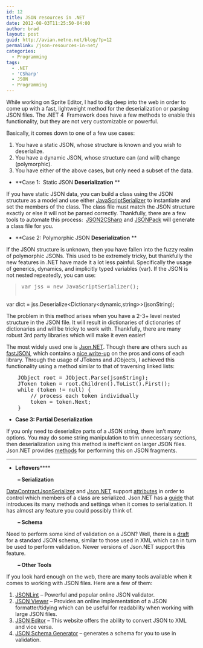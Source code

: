 ```yaml
---
id: 12
title: JSON resources in .NET
date: 2012-08-03T11:25:50-04:00
author: brad
layout: post
guid: http://avian.netne.net/blog/?p=12
permalink: /json-resources-in-net/
categories:
  - Programming
tags:
  - .NET
  - 'CSharp'
  - JSON
  - Programming
---
```

While working on Sprite Editor, I had to dig deep into the web in order to come up with a fast, lightweight method for the deserialization or parsing JSON files. The .NET 4  Framework does have a few methods to enable this functionality, but they are not very customizable or powerful.

<!--more-->

Basically, it comes down to one of a few use cases:

  1. You have a static JSON, whose structure is known and you wish to deserialize.
  2. You have a dynamic JSON, whose structure can (and will) change (polymorphic).
  3. You have either of the above cases, but only need a subset of the data.

  * **Case 1:  Static JSON **Deserialization**
**

If you have static JSON data, you can build a class using the JSON structure as a model and use either [JavaScriptSerializer](http://msdn.microsoft.com/en-us/library/system.web.script.serialization.javascriptserializer.aspx) to instantiate and set the members of the class. The class file must match the JSON structure exactly or else it will not be parsed correctly. Thankfully, there are a few tools to automate this process:  [JSON2CSharp](http://json2csharp.com/) and [JSONPack](http://jsonpack.com/) will generate a class file for you.

  * **Case 2: Polymorphic JSON **Deserialization**
**

If the JSON structure is unknown, then you have fallen into the fuzzy realm of polymorphic JSONs. This used to be extremely tricky, but thankfully the new features in .NET have made it a lot less painful. Specifically the usage of generics, dynamics, and implicitly typed variables (var). If the JSON is not nested repeatedly, you can use:

> <pre>var jss = new JavaScriptSerializer();
var dict = jss.Deserialize<Dictionary<dynamic,string>>(jsonString);</pre>

The problem in this method arises when you have a 2-3+ level nested structure in the JSON file. It will result in dictionaries of dictionaries of dictionaries and will be tricky to work with. Thankfully, there are many robust 3rd party libraries which will make it even easier!

The most widely used one is [Json.NET](http://james.newtonking.com/projects/json-net.aspx). Though there are others such as [fastJSON](http://fastjson.codeplex.com/), which contains a [nice write-up](http://www.codeproject.com/Articles/159450/fastJSON) on the pros and cons of each library. Through the usage of JTokens and JObjects, I achieved this functionality using a method similar to that of traversing linked lists:

<pre style="padding-left: 30px;">JObject root = JObject.Parse(jsonString);
JToken token = root.Children().ToList().First();
while (token != null) {
    // process each token individually
    token = token.Next;
}</pre>

  * **Case 3: Partial Deserialization**

If you only need to deserialize parts of a JSON string, there isn’t many options. You may do some string manipulation to trim unnecessary sections, then deserialization using this method is inefficient on larger JSON files. Json.NET provides [methods](http://james.newtonking.com/projects/json/help/html/SerializingJSONFragments.htm) for performing this on JSON fragments.

* * *

  * **Leftovers******

<p style="padding-left: 30px;">
  <strong>– Serialization</strong>
</p>

[DataContractJsonSerializer](http://msdn.microsoft.com/en-us/library/system.runtime.serialization.json.datacontractjsonserializer.aspx) and [Json.NET](http://james.newtonking.com/projects/json/help/html/ReducingSerializedJSONSize.htm) support [attributes](http://msdn.microsoft.com/en-us/library/z0w1kczw%28v=vs.100%29.aspx) in order to control which members of a class are serialized. Json.NET has a [guide](http://james.newtonking.com/projects/json/help/html/SerializationGuide.htm) that introduces its many methods and settings when it comes to serialization. It has almost any feature you could possibly think of.

<strong style="padding-left: 30px;">– Schema</strong>

Need to perform some kind of validation on a JSON? Well, there is a [draft](http://json-schema.org/) for a standard JSON schema, similar to those used in XML which can in turn be used to perform validation. Newer versions of Json.NET support this feature.

<p style="padding-left: 30px;">
  <strong>– Other Tools</strong>
</p>

If you look hard enough on the web, there are many tools available when it comes to working with JSON files. Here are a few of them:

  1. [JSONLint](http://jsonlint.com/) – Powerful and popular online JSON validator.
  2. [JSON Viewer](http://jsonviewer.stack.hu/) – Provides an online implementation of a JSON formatter/tidying which can be useful for readability when working with large JSON files.
  3. [JSON Editor](http://braincast.nl/samples/jsoneditor/) – This website offers the ability to convert JSON to XML and vice versa.
  4. [JSON Schema Generator](http://www.jsonschema.net/) – generates a schema for you to use in validation.
